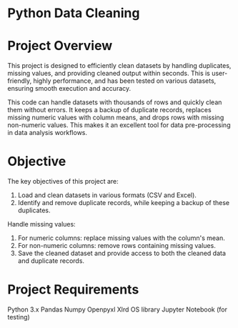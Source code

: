 # Python Data Cleaning

# Project Overview
This project is designed to efficiently clean datasets by handling duplicates, missing values, and providing cleaned output within seconds. This is user-friendly, highly performance, and has been tested on various datasets, ensuring smooth execution and accuracy.

This code can handle datasets with thousands of rows and quickly clean them without errors. It keeps a backup of duplicate records, replaces missing numeric values with column means, and drops rows with missing non-numeric values. This makes it an excellent tool for data pre-processing in data analysis workflows.
# Objective
The key objectives of this project are:
1. Load and clean datasets in various formats (CSV and Excel).
2. Identify and remove duplicate records, while keeping a backup of these duplicates.
   
Handle missing values:
1. For numeric columns: replace missing values with the column's mean.
2. For non-numeric columns: remove rows containing missing values.
3. Save the cleaned dataset and provide access to both the cleaned data and duplicate records.

# Project Requirements
Python 3.x
Pandas
Numpy
Openpyxl
Xlrd
OS library
Jupyter Notebook (for testing)
